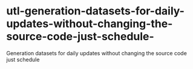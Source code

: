 # utl-generation-datasets-for-daily-updates-without-changing-the-source-code-just-schedule-
Generation datasets for daily updates without changing the source code just schedule
